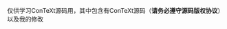 仅供学习ConTeXt源码用，其中包含有ConTeXt源码（**请务必遵守源码版权协议**）以及我的修改

<!-- 
# 符号链接

MKLINK [[/D] | [/H] | [/J]] Link Target
        /D      创建目录符号链接。默认为文件符号链接。
        /H      创建硬链接而非符号链接。
        /J      创建目录联接。
        Link    指定新的符号链接名称。
        Target  指定新链接引用的路径(相对或绝对)。

## 安装字体相关命令

mtxrun --generate
mtxrun --script font --reload

查找你想要字体（包括文件名和符号名称），比如：

mtxrun --script fonts --list --all --pattern=*noto*cjk*light*

或列出四种特性：

>mtxrun --script fonts --list --spec deng-light

## tex\texmf-context\third\zhfonts\


```shell
mklink char-scr.lua D:\ah21\TEX\context-source-studying\source-reviewed\char-scr.lua
mklink scrp-cjk.lua D:\ah21\TEX\context-source-studying\source-reviewed\scrp-cjk.lua
mklink type-imp-mscore.mkiv D:\ah21\TEX\context-source-studying\source-reviewed\type-imp-mscore.mkiv

```

-->